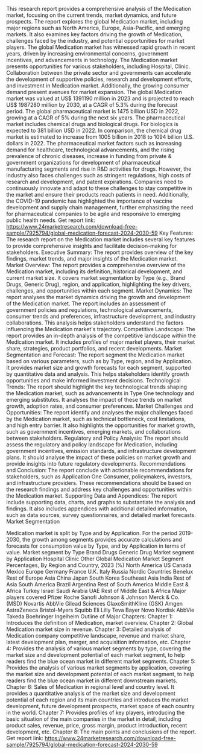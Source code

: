 This research report provides a comprehensive analysis of the Medication market, focusing on the current trends, market dynamics, and future prospects. The report explores the global Medication market, including major regions such as North America, Europe, Asia-Pacific, and emerging markets. It also examines key factors driving the growth of Medication, challenges faced by the industry, and potential opportunities for market players.
The global Medication market has witnessed rapid growth in recent years, driven by increasing environmental concerns, government incentives, and advancements in technology. The Medication market presents opportunities for various stakeholders, including Hospital, Clinic. Collaboration between the private sector and governments can accelerate the development of supportive policies, research and development efforts, and investment in Medication market. Additionally, the growing consumer demand present avenues for market expansion.
The global Medication market was valued at US$ 1391190 million in 2023 and is projected to reach US$ 1987280 million by 2030, at a CAGR of 5.3% during the forecast period.
The global pharmaceutical market is 1475 billion USD in 2022, growing at a CAGR of 5% during the next six years. The pharmaceutical market includes chemical drugs and biological drugs. For biologics is expected to 381 billion USD in 2022. In comparison, the chemical drug market is estimated to increase from 1005 billion in 2018 to 1094 billion U.S. dollars in 2022. The pharmaceutical market factors such as increasing demand for healthcare, technological advancements, and the rising prevalence of chronic diseases, increase in funding from private & government organizations for development of pharmaceutical manufacturing segments and rise in R&D activities for drugs. However, the industry also faces challenges such as stringent regulations, high costs of research and development, and patent expirations. Companies need to continuously innovate and adapt to these challenges to stay competitive in the market and ensure their products reach patients in need. Additionally, the COVID-19 pandemic has highlighted the importance of vaccine development and supply chain management, further emphasizing the need for pharmaceutical companies to be agile and responsive to emerging public health needs.
Get report link: https://www.24marketresearch.com/download-free-sample/7925794/global-medication-forecast-2024-2030-59
Key Features:
The research report on the Medication market includes several key features to provide comprehensive insights and facilitate decision-making for stakeholders.
Executive Summary: The report provides overview of the key findings, market trends, and major insights of the Medication market.
Market Overview: The report provides a comprehensive overview of the Medication market, including its definition, historical development, and current market size. It covers market segmentation by Type (e.g., Brand Drugs, Generic Drug), region, and application, highlighting the key drivers, challenges, and opportunities within each segment.
Market Dynamics: The report analyses the market dynamics driving the growth and development of the Medication market. The report includes an assessment of government policies and regulations, technological advancements, consumer trends and preferences, infrastructure development, and industry collaborations. This analysis helps stakeholders understand the factors influencing the Medication market's trajectory.
Competitive Landscape: The report provides an in-depth analysis of the competitive landscape within the Medication market. It includes profiles of major market players, their market share, strategies, product portfolios, and recent developments.
Market Segmentation and Forecast: The report segment the Medication market based on various parameters, such as by Type, region, and by Application. It provides market size and growth forecasts for each segment, supported by quantitative data and analysis. This helps stakeholders identify growth opportunities and make informed investment decisions.
Technological Trends: The report should highlight the key technological trends shaping the Medication market, such as advancements in Type One technology and emerging substitutes. It analyses the impact of these trends on market growth, adoption rates, and consumer preferences.
Market Challenges and Opportunities: The report identify and analyses the major challenges faced by the Medication market, such as technical bottleneck, cost limitations, and high entry barrier. It also highlights the opportunities for market growth, such as government incentives, emerging markets, and collaborations between stakeholders.
Regulatory and Policy Analysis: The report should assess the regulatory and policy landscape for Medication, including government incentives, emission standards, and infrastructure development plans. It should analyse the impact of these policies on market growth and provide insights into future regulatory developments.
Recommendations and Conclusion: The report conclude with actionable recommendations for stakeholders, such as Application One Consumer, policymakers, investors, and infrastructure providers. These recommendations should be based on the research findings and address key challenges and opportunities within the Medication market.
Supporting Data and Appendices: The report include supporting data, charts, and graphs to substantiate the analysis and findings. It also includes appendices with additional detailed information, such as data sources, survey questionnaires, and detailed market forecasts.
Market Segmentation

Medication market is split by Type and by Application. For the period 2019-2030, the growth among segments provides accurate calculations and forecasts for consumption value by Type, and by Application in terms of value.
Market segment by Type
Brand Drugs
Generic Drug
Market segment by Application
Hospital
Clinic
Other
Global Medication Market Segment Percentages, By Region and Country, 2023 (%)
North America
US
Canada
Mexico
Europe
Germany
France
U.K.
Italy
Russia
Nordic Countries
Benelux
Rest of Europe
Asia
China
Japan
South Korea
Southeast Asia
India
Rest of Asia
South America
Brazil
Argentina
Rest of South America
Middle East & Africa
Turkey
Israel
Saudi Arabia
UAE
Rest of Middle East & Africa
Major players covered
Pfizer
Roche
Sanofi
Johnson & Johnson
Merck & Co. (MSD)
Novartis
AbbVie
Gilead Sciences
GlaxoSmithKline (GSK)
Amgen
AstraZeneca
Bristol-Myers Squibb
Eli Lilly
Teva
Bayer
Novo Nordisk
AbbVie
Takeda
Boehringer Ingelheim
Outline of Major Chapters:
Chapter 1: Introduces the definition of Medication, market overview.
Chapter 2: Global Medication market size in revenue.
Chapter 3: Detailed analysis of Medication company competitive landscape, revenue and market share, latest development plan, merger, and acquisition information, etc.
Chapter 4: Provides the analysis of various market segments by type, covering the market size and development potential of each market segment, to help readers find the blue ocean market in different market segments.
Chapter 5: Provides the analysis of various market segments by application, covering the market size and development potential of each market segment, to help readers find the blue ocean market in different downstream markets.
Chapter 6: Sales of Medication in regional level and country level. It provides a quantitative analysis of the market size and development potential of each region and its main countries and introduces the market development, future development prospects, market space of each country in the world.
Chapter 7: Provides profiles of key players, introducing the basic situation of the main companies in the market in detail, including product sales, revenue, price, gross margin, product introduction, recent development, etc.
Chapter 8: The main points and conclusions of the report.
Get report link: https://www.24marketresearch.com/download-free-sample/7925794/global-medication-forecast-2024-2030-59
